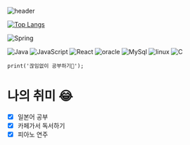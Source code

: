 ![header](https://capsule-render.vercel.app/api?type=rounded&color=e9f2f6&height=100&section=header&text=Github%20by%20MJ💎&fontSize=50&fontColor=2e92d5)

[![Top Langs](https://github-readme-stats.vercel.app/api/top-langs/?username=kim-myeongju)](https://github.com/kim-myeongju/github-readme-stats)

![Spring](https://img.shields.io/badge/-Spring-6DB33F?style=for-the-badge&logo=Spring&logoColor=white)

![Java](https://img.shields.io/badge/-Java-fa935f?style=flat&logo=Java&logoColor=ffffff)
![JavaScript](https://img.shields.io/badge/-JavaScript-e8dc5e?style=flat-square&logo=JavaScript&logoColor=white)
![React](https://img.shields.io/badge/-React-30ccf7?style=flat-square&logo=React&logoColor=magenta)
![oracle](https://img.shields.io/badge/-oracle-1F305F?style=flat-square&logo=oracle&logoColor=white)
![MySql](https://img.shields.io/badge/-MySql-1F305F?style=flat-square&logo=MySql&logoColor=white)
![linux](https://img.shields.io/badge/-linux-999999?style=flat-square&logo=linux&logoColor=white)
![C](https://img.shields.io/badge/-d8dfdb?style=flat-square&logo=C&logoColor=black)


```
print('끊임없이 공부하기💖');
```

# 나의 취미 :joy: <br>
- [x] 일본어 공부 <br>
- [x] 카페가서 독서하기 <br>
- [x] 피아노 연주 <br>
